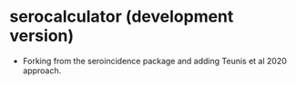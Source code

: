# serocalculator (development version)

* Forking from the seroincidence package and adding Teunis et al 2020 approach.
